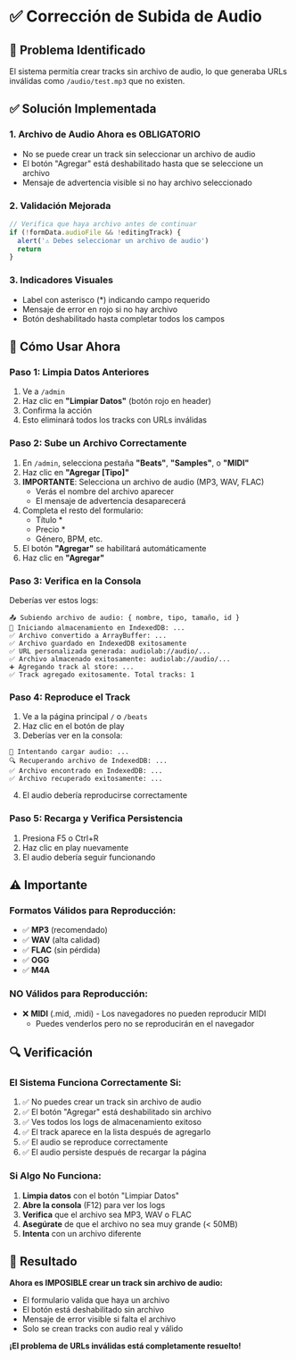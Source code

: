 # ✅ Corrección de Subida de Audio

## 🔧 Problema Identificado

El sistema permitía crear tracks sin archivo de audio, lo que generaba URLs inválidas como `/audio/test.mp3` que no existen.

## ✅ Solución Implementada

### **1. Archivo de Audio Ahora es OBLIGATORIO**
- No se puede crear un track sin seleccionar un archivo de audio
- El botón "Agregar" está deshabilitado hasta que se seleccione un archivo
- Mensaje de advertencia visible si no hay archivo seleccionado

### **2. Validación Mejorada**
```typescript
// Verifica que haya archivo antes de continuar
if (!formData.audioFile && !editingTrack) {
  alert('⚠️ Debes seleccionar un archivo de audio')
  return
}
```

### **3. Indicadores Visuales**
- Label con asterisco (*) indicando campo requerido
- Mensaje de error en rojo si no hay archivo
- Botón deshabilitado hasta completar todos los campos

## 🎯 Cómo Usar Ahora

### **Paso 1: Limpia Datos Anteriores**
1. Ve a `/admin`
2. Haz clic en **"Limpiar Datos"** (botón rojo en header)
3. Confirma la acción
4. Esto eliminará todos los tracks con URLs inválidas

### **Paso 2: Sube un Archivo Correctamente**
1. En `/admin`, selecciona pestaña **"Beats"**, **"Samples"**, o **"MIDI"**
2. Haz clic en **"Agregar [Tipo]"**
3. **IMPORTANTE**: Selecciona un archivo de audio (MP3, WAV, FLAC)
   - Verás el nombre del archivo aparecer
   - El mensaje de advertencia desaparecerá
4. Completa el resto del formulario:
   - Título *
   - Precio *
   - Género, BPM, etc.
5. El botón **"Agregar"** se habilitará automáticamente
6. Haz clic en **"Agregar"**

### **Paso 3: Verifica en la Consola**
Deberías ver estos logs:
```
📤 Subiendo archivo de audio: { nombre, tipo, tamaño, id }
💾 Iniciando almacenamiento en IndexedDB: ...
✅ Archivo convertido a ArrayBuffer: ...
✅ Archivo guardado en IndexedDB exitosamente
✅ URL personalizada generada: audiolab://audio/...
✅ Archivo almacenado exitosamente: audiolab://audio/...
➕ Agregando track al store: ...
✅ Track agregado exitosamente. Total tracks: 1
```

### **Paso 4: Reproduce el Track**
1. Ve a la página principal `/` o `/beats`
2. Haz clic en el botón de play
3. Deberías ver en la consola:
```
🎵 Intentando cargar audio: ...
🔍 Recuperando archivo de IndexedDB: ...
✅ Archivo encontrado en IndexedDB: ...
✅ Archivo recuperado exitosamente: ...
```
4. El audio debería reproducirse correctamente

### **Paso 5: Recarga y Verifica Persistencia**
1. Presiona F5 o Ctrl+R
2. Haz clic en play nuevamente
3. El audio debería seguir funcionando

## ⚠️ Importante

### **Formatos Válidos para Reproducción:**
- ✅ **MP3** (recomendado)
- ✅ **WAV** (alta calidad)
- ✅ **FLAC** (sin pérdida)
- ✅ **OGG**
- ✅ **M4A**

### **NO Válidos para Reproducción:**
- ❌ **MIDI** (.mid, .midi) - Los navegadores no pueden reproducir MIDI
  - Puedes venderlos pero no se reproducirán en el navegador

## 🔍 Verificación

### **El Sistema Funciona Correctamente Si:**
1. ✅ No puedes crear un track sin archivo de audio
2. ✅ El botón "Agregar" está deshabilitado sin archivo
3. ✅ Ves todos los logs de almacenamiento exitoso
4. ✅ El track aparece en la lista después de agregarlo
5. ✅ El audio se reproduce correctamente
6. ✅ El audio persiste después de recargar la página

### **Si Algo No Funciona:**
1. **Limpia datos** con el botón "Limpiar Datos"
2. **Abre la consola** (F12) para ver los logs
3. **Verifica** que el archivo sea MP3, WAV o FLAC
4. **Asegúrate** de que el archivo no sea muy grande (< 50MB)
5. **Intenta** con un archivo diferente

## 🎯 Resultado

**Ahora es IMPOSIBLE crear un track sin archivo de audio:**
- El formulario valida que haya un archivo
- El botón está deshabilitado sin archivo
- Mensaje de error visible si falta el archivo
- Solo se crean tracks con audio real y válido

**¡El problema de URLs inválidas está completamente resuelto!**